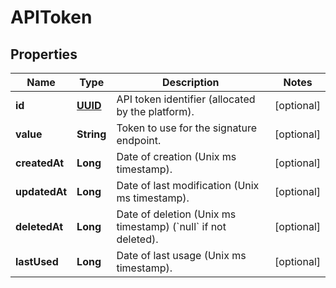 
# APIToken

## Properties
Name | Type | Description | Notes
------------ | ------------- | ------------- | -------------
**id** | [**UUID**](UUID.md) | API token identifier (allocated by the platform). |  [optional]
**value** | **String** | Token to use for the signature endpoint. |  [optional]
**createdAt** | **Long** | Date of creation (Unix ms timestamp). |  [optional]
**updatedAt** | **Long** | Date of last modification (Unix ms timestamp). |  [optional]
**deletedAt** | **Long** | Date of deletion (Unix ms timestamp) (&#x60;null&#x60; if not deleted). |  [optional]
**lastUsed** | **Long** | Date of last usage (Unix ms timestamp). |  [optional]



